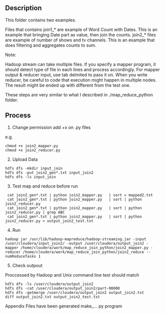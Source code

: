 ## Description

This folder contains two examples.

Files that contains join1_* are example of Word Count with Dates. This is an example that bringing Date part as value, then join the counts.
join2_* files are example of number of shows and tv channels. This is an example that does filtering and aggregates counts to sum.

Note:

Hadoop stream can take multiple files. If you specify a mapper program, it should detect type of file in each lines and process accordingly.
For mapper output & reducer input, use tab delmited to pass it on. When you write reducer, be careful to code that execution might happen 
in multiple nodes. The result might be ended up with different from the test one.

These steps are very similar to what I described in ./map_reduce_python folder.

## Process

1. Change permission add +x on .py files

e.g.
```
chmod +x join2_mapper.py
chmod +x join2_reducer.py
```

2. Upload Data

```
hdfs dfs -mkdir input_join
hdfs dfs -put join2_gen*.txt input_join2
hdfs dfs -ls input_join
```

3. Test map and reduce before run

```
 cat join2_gen*.txt | python join2_mapper.py   | sort > mapped2.txt
 cat join2_gen*.txt | python join2_mapper.py   | sort | python join2_reducer.py 
 cat join2_gen*.txt | python join2_mapper.py   | sort | python join2_reducer.py | grep ABC
 cat join2_gen*.txt | python join2_mapper.py   | sort | python join2_reducer.py > output_join2_test.txt
```

4. Run
```
hadoop jar /usr/lib/hadoop-mapreduce/hadoop-streaming.jar -input /user/cloudera/input_join2/ -output /user/cloudera/output_join2 -mapper /home/cloudera/work/map_reduce_join_python/join2_mapper.py -reducer /home/cloudera/work/map_reduce_join_python/join2_reduce --numReduceTasks 1
```

5. Check outpout

Proccessed by Hadoop and Unix command line test should match
```
hdfs dfs -ls /user/cloudera/output_join2
hdfs dfs -cat /user/cloudera/output_join2/part-00000
hdfs dfs -getmerge /user/cloudera/output_join2 output_join2.txt
diff output_join2.txt output_join2_test.txt
```

Appendix
Files have been generated make_... py program
